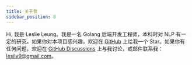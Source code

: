 ```yaml
---
title: 关于我
sidebar_position: 8
---
```


Hi, 我是 Leslie Leung。我是一名 Golang 后端开发工程师，本科时对 NLP 有一定的研究。如果你对本项目感兴趣，欢迎在 [GitHub](https://github.com/LeslieLeung/my-awesome-llm) 上给我一个 Star。如果你有任何问题，欢迎在 [GitHub Discussions](https://github.com/LeslieLeung/my-awesome-llm/discussions) 上与我讨论，或邮件联系我：lesily9@gmail.com。